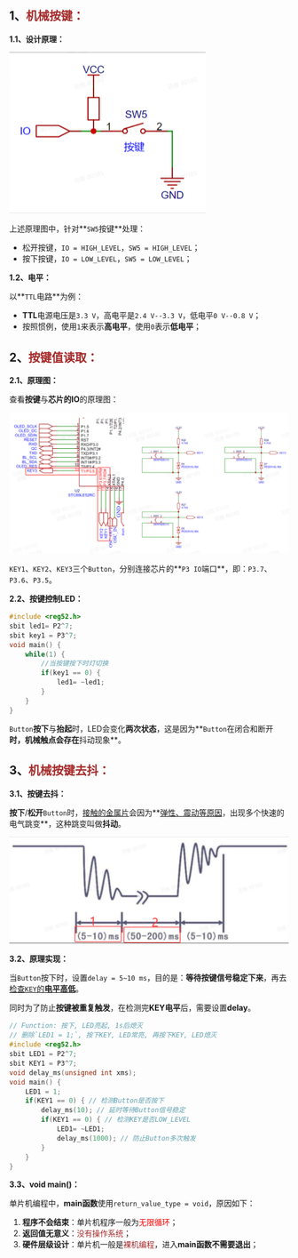 ## 1、<span style="color:brown">机械按键：</span>

**1.1、设计原理：**

<img src="https://raw.githubusercontent.com/root-bine/image/main/Typora-image/Button01.png" alt="image-20250911144008294" style="zoom:50%;" />

上述原理图中，针对**`SW5`按键**处理：

- 松开按键，`IO = HIGH_LEVEL`，`SW5 = HIGH_LEVEL`；
- 按下按键，`IO = LOW_LEVEL`，`SW5 = LOW_LEVEL`；

**1.2、电平：**

以**`TTL`电路**为例：

- **TTL**电源电压是`3.3 V`，高电平是`2.4 V--3.3 V`，低电平`0 V--0.8 V`；
- 按照惯例，使用`1`来表示**高电平**，使用`0`表示**低电平**；



## 2、<span style="color:brown">按键值读取：</span>

**2.1、原理图：**

查看**按键**与**芯片的IO**的原理图：

<img src="https://raw.githubusercontent.com/root-bine/image/main/Typora-image/Button02.png" alt="image-20250911145045995" style="zoom:50%;" />

`KEY1`、`KEY2`、`KEY3`三个`Button`，分别连接芯片的**`P3 IO`端口**，即：`P3.7`、`P3.6`、`P3.5`。

**2.2、按键控制LED：**

```c
#include <reg52.h>
sbit led1= P2^7;         
sbit key1 = P3^7;
void main() {
    while(1) {
        //当按键按下时灯切换
        if(key1 == 0) {
            led1= ~led1;
        }
    }                
}
```

`Button`**按下**与**抬起**时，LED会变化**两次状态**，这是因为**`Button`在闭合和断开**时，**机械触点**会存在**抖动现象**。



## 3、<span style="color:brown">机械按键去抖：</span>

**3.1、按键去抖：**

**按下**/**松开**`Button`时，<u>接触的金属片</u>会因为**<u>弹性、震动等原因</u>，出现多个快速的电气跳变**，这种跳变叫做**抖动**。

<img src="https://raw.githubusercontent.com/root-bine/image/main/Typora-image/Button03.png" alt="image-20250911153538817" style="zoom:50%;" />

**3.2、原理实现：**

当`Button`按下时，设置`delay = 5~10 ms`，目的是：**等待按键信号稳定下来**，再去<u>检查`KEY`的**电平高低**</u>。

同时为了防止**按键被重复触发**，在检测完**KEY电平**后，需要设置**delay**。

```c
// Function: 按下, LED亮起, 1s后熄灭
// 删除`LED1 = 1;`, 按下KEY, LED常亮, 再按下KEY, LED熄灭
#include <reg52.h>
sbit LED1 = P2^7;         
sbit KEY1 = P3^7;
void delay_ms(unsigned int xms);
void main() {
    LED1 = 1;
	if(KEY1 == 0) { // 检测Button是否按下
		delay_ms(10); // 延时等待Button信号稳定
        if(KEY1 == 0) { // 检测KEY是否LOW_LEVEL
        	LED1= ~LED1;
            delay_ms(1000); // 防止Button多次触发
        }
    }                
}
```

**3.3、void main()：**

单片机编程中，**main函数**使用`return_value_type = void`，原因如下：

1. **程序不会结束**：单片机程序一般为<span style="color:red">无限循环</span>；
2. **返回值无意义**：<span style="color:brown">没有操作系统</span>；
3. **硬件层级设计**：单片机一般是<span style="color:brown">裸机编程</span>，进入**main函数不需要退出**；

